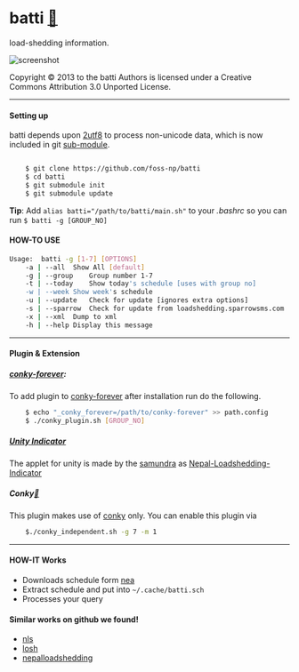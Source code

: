 # batti [:link:][web]

load-shedding information.

![screenshot][screenshot]

Copyright © 2013 to the batti Authors is licensed under a Creative Commons Attribution 3.0 Unported License.
___


#### Setting up

batti depends upon [2utf8][2utf8] to process non-unicode data,
which is now included in git [sub-module][submodule].


```bash

    $ git clone https://github.com/foss-np/batti
    $ cd batti
    $ git submodule init
    $ git submodule update
```


**Tip**: Add `alias batti="/path/to/batti/main.sh"` to your *.bashrc* so you can run `$ batti -g [GROUP_NO]`


#### HOW-TO USE

```bash
Usage: 	batti -g [1-7] [OPTIONS]
	-a | --all	Show All [default]
	-g | --group	Group number 1-7
	-t | --today	Show today's schedule [uses with group no]
	-w | --week	Show week's schedule
	-u | --update	Check for update [ignores extra options]
	-s | --sparrow	Check for update from loadshedding.sparrowsms.com
	-x | --xml	Dump to xml
	-h | --help	Display this message
```
___

#### Plugin & Extension

##### **[conky-forever][conky-forever]**:

To add plugin to [conky-forever][conky-forever] after installation run do the following.

```bash
	$ echo "_conky_forever=/path/to/conky-forever" >> path.config
	$ ./conky_plugin.sh [GROUP_NO]
```

##### **[Unity Indicator][unity]**

The applet for unity is made by the [samundra][samundra] as [Nepal-Loadshedding-Indicator][unity]

##### **Conky[:link:][conky]**

This plugin makes use of [conky][conky] only. You can enable this plugin via
```bash
	$./conky_independent.sh -g 7 -m 1
```

___

#### HOW-IT Works

* Downloads schedule form [nea][nea]
* Extract schedule and put into `~/.cache/batti.sch`
* Processes your query

#### Similar works on github we found!

* [nls](https://github.com/xtranophilist/nls)
* [losh](https://github.com/hardfire/losh)
* [nepalloadshedding](https://github.com/leosabbir/nepalloadshedding)

[nea]: http://www.nea.org.np/loadshedding.html
[2utf8]: https://github.com/foss-np/2utf8
[conky-forever]: https://github.com/rhoit/conky-forever
[submodule]: http://git-scm.com/book/en/Git-Tools-Submodules
[web]: http://foss-np.github.io/batti/
[screenshot]: https://raw.github.com/foss-np/batti/gh-pages/images/screenshot.png
[unity]: https://github.com/samundra/Nepal-Loadshedding-Indicater
[samundra]: https://github.com/samundra/
[conky]: http://conky.sourceforge.net/
